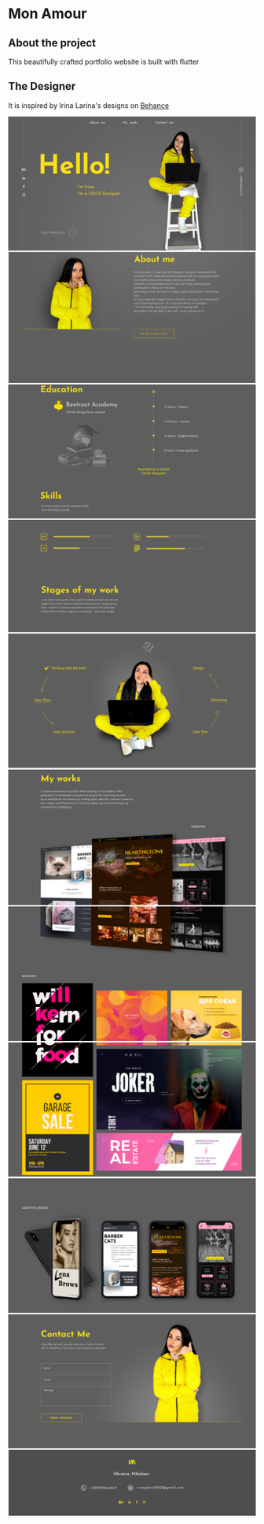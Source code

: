# Mon Amour

## About the project

This beautifully crafted portfolio website is built with flutter

## The Designer
It is inspired by Irina Larina's designs on <a href = "https://www.behance.net/gallery/113187621/Portfolio?tracking_source=search_projects_recommended%7Cportfolio%20cv">Behance</a>


<img src = "https://github.com/yonahgraphics/Mon_Amour/blob/master/assets/one.PNG">
<img src = "https://github.com/yonahgraphics/Mon_Amour/blob/master/assets/two.PNG">
<img src = "https://github.com/yonahgraphics/Mon_Amour/blob/master/assets/three.PNG">
<img src = "https://github.com/yonahgraphics/Mon_Amour/blob/master/assets/four.PNG">
<img src = "https://github.com/yonahgraphics/Mon_Amour/blob/master/assets/five.PNG">
<img src = "https://github.com/yonahgraphics/Mon_Amour/blob/master/assets/six.PNG">
<img src = "https://github.com/yonahgraphics/Mon_Amour/blob/master/assets/seven.PNG">
<img src = "https://github.com/yonahgraphics/Mon_Amour/blob/master/assets/eight.PNG">
<img src = "https://github.com/yonahgraphics/Mon_Amour/blob/master/assets/nine.PNG">
<img src = "https://github.com/yonahgraphics/Mon_Amour/blob/master/assets/ten.PNG">
<img src = "https://github.com/yonahgraphics/Mon_Amour/blob/master/assets/eleven.PNG">



